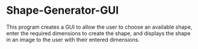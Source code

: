# Shape-Generator-GUI
This program creates a GUI to allow the user to choose an available shape, enter the required dimensions to create the shape, and displays the shape in an image to the user with their  entered dimensions.
